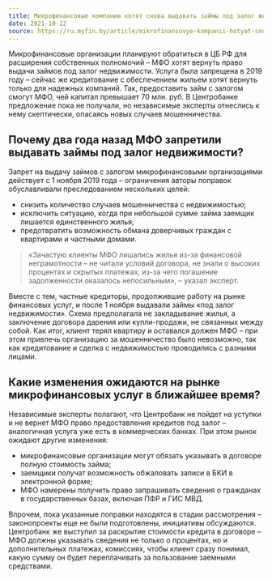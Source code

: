 ```yaml
---
title: Микрофинансовые компании хотят снова выдавать займы под залог жилья
date: 2021-10-12
source: https://ru.myfin.by/article/mikrofinansovye-kompanii-hotyat-snova-vydavat-zaymy-pod-zalog-zhilya
---
```


Микрофинансовые организации планируют обратиться в ЦБ РФ для расширения собственных полномочий – МФО хотят вернуть право выдачи займов под залог недвижимости. Услуга была запрещена в 2019 году – сейчас же кредитование с обеспечением жильем хотят вернуть только для надежных компаний. Так, предоставить займ с залогом смогут МФО, чей капитал превышает 70 млн. руб. В Центробанке предложение пока не получали, но независимые эксперты отнеслись к нему скептически, опасаясь новых случаев мошенничества.

## Почему два года назад МФО запретили выдавать займы под залог недвижимости?
Запрет на выдачу займов с залогом микрофинансовыми организациями действует с 1 ноября 2019 года – ограничения авторы поправок обуславливали преследованием нескольких целей:

- снизить количество случаев мошенничества с недвижимостью;
- исключить ситуацию, когда при небольшой сумме займа заемщик лишается единственного жилья;
- предотвратить возможность обмана доверчивых граждан с квартирами и частными домами.

> «Зачастую клиенты МФО лишались жилья из-за финансовой неграмотности – не читали условий договора, не знали о высоких процентах и скрытых платежах, из-за чего погашение задолженности оказалось непосильным», – указал эксперт.

Вместе с тем, частные кредиторы, продолжившие работу на рынке финансовых услуг, и после 1 ноября выдавали займы «под залог недвижимости». Схема предполагала не закладывание жилья, а заключение договора дарения или купли-продажи, не связанных между собой. Как итог, клиент терял квартиру и оставался должен МФО – при этом привлечь организацию за мошенничество было невозможно, так как кредитование и сделка с недвижимостью проводились с разными лицами.

## Какие изменения ожидаются на рынке микрофинансовых услуг в ближайшее время?
Независимые эксперты полагают, что Центробанк не пойдет на уступки и не вернет МФО право предоставления кредитов под залог – аналогичная услуга уже есть в коммерческих банках. При этом рынок ожидают другие изменения:

- микрофинансовые организации могут обязать указывать в договоре полную стоимость займа;
- заемщики получат возможность обжаловать записи в БКИ в электронной форме;
- МФО намерены получить право запрашивать сведения о гражданах в государственных базах, включая ПФР и ГИС МВД.

Впрочем, пока указанные поправки находятся в стадии рассмотрения – законопроекты еще не были подготовлены, инициативы обсуждаются. Центробанк же выступил за раскрытие стоимости кредита в договоре – МФО должны указывать сведения не только о процентах, но и дополнительных платежах, комиссиях, чтобы клиент сразу понимал, какую сумму он будет переплачивать за пользование заемными средствами.
